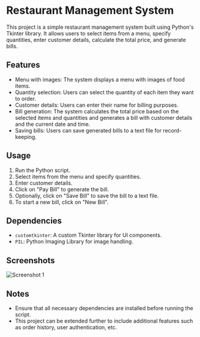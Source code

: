 # Restaurant Management System

This project is a simple restaurant management system built using Python's Tkinter library. It allows users to select items from a menu, specify quantities, enter customer details, calculate the total price, and generate bills.

## Features

- Menu with images: The system displays a menu with images of food items.
- Quantity selection: Users can select the quantity of each item they want to order.
- Customer details: Users can enter their name for billing purposes.
- Bill generation: The system calculates the total price based on the selected items and quantities and generates a bill with customer details and the current date and time.
- Saving bills: Users can save generated bills to a text file for record-keeping.

## Usage

1. Run the Python script.
2. Select items from the menu and specify quantities.
3. Enter customer details.
4. Click on "Pay Bill" to generate the bill.
5. Optionally, click on "Save Bill" to save the bill to a text file.
6. To start a new bill, click on "New Bill".

## Dependencies

- `customtkinter`: A custom Tkinter library for UI components.
- `PIL`: Python Imaging Library for image handling.

## Screenshots

![Screenshot 1](https://hizliresim.com/jhrdzxb)


## Notes

- Ensure that all necessary dependencies are installed before running the script.
- This project can be extended further to include additional features such as order history, user authentication, etc.

